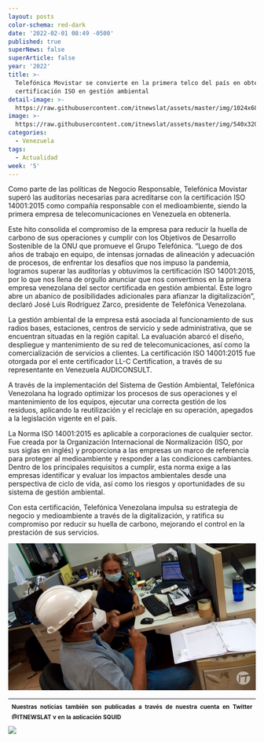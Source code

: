 ```yaml
---
layout: posts
color-schema: red-dark
date: '2022-02-01 08:49 -0500'
published: true
superNews: false
superArticle: false
year: '2022'
title: >-
  Telefónica Movistar se convierte en la primera telco del país en obtener la
  certificación ISO en gestión ambiental
detail-image: >-
  https://raw.githubusercontent.com/itnewslat/assets/master/img/1024x680/movistar-iso-g.jpg
image: >-
  https://raw.githubusercontent.com/itnewslat/assets/master/img/540x320/movistar-iso-p.jpg
categories:
  - Venezuela
tags:
  - Actualidad
week: '5'
---
```

Como parte de las políticas de Negocio Responsable, Telefónica Movistar superó las auditorías necesarias para acreditarse con la certificación ISO 14001:2015 como compañía responsable con el medioambiente, siendo la primera empresa de telecomunicaciones en Venezuela en obtenerla.  

Este hito consolida el compromiso de la empresa para reducir la huella de carbono de sus operaciones y cumplir con los Objetivos de Desarrollo Sostenible de la ONU que promueve el Grupo Telefónica. “Luego de dos años de trabajo en equipo, de intensas jornadas de alineación y adecuación de procesos, de enfrentar los desafíos que nos impuso la pandemia, logramos superar las auditorías y obtuvimos la certificación ISO 14001:2015, por lo que nos llena de orgullo anunciar que nos convertimos en la primera empresa venezolana del sector certificada en gestión ambiental. Este logro abre un abanico de posibilidades adicionales para afianzar la digitalización”, declaró José Luis Rodríguez Zarco, presidente de Telefónica Venezolana.

La gestión ambiental de la empresa está asociada al funcionamiento de sus radios bases, estaciones, centros de servicio y sede administrativa, que se encuentran situadas en la región capital. La evaluación abarcó el diseño, despliegue y mantenimiento de su red de telecomunicaciones, así como la comercialización de servicios a clientes. La certificación ISO 14001:2015 fue otorgada por el ente certificador LL-C Certification, a través de su representante en Venezuela AUDICONSULT.

A través de la implementación del Sistema de Gestión Ambiental, Telefónica Venezolana ha logrado optimizar los procesos de sus operaciones y el mantenimiento de los equipos, ejecutar una correcta gestión de los residuos, aplicando la reutilización y el reciclaje en su operación, apegados a la legislación vigente en el país.

La Norma ISO 14001:2015 es aplicable a corporaciones de cualquier sector. Fue creada por la Organización Internacional de Normalización (ISO, por sus siglas en inglés) y proporciona a las empresas un marco de referencia para proteger al medioambiente y responder a las condiciones cambiantes. Dentro de los principales requisitos a cumplir, esta norma exige a las empresas identificar y evaluar los impactos ambientales desde una perspectiva de ciclo de vida, así como los riesgos y oportunidades de su sistema de gestión ambiental.
 
Con esta certificación, Telefónica Venezolana impulsa su estrategia de negocio y medioambiente a través de la digitalización, y ratifica su compromiso por reducir su huella de carbono, mejorando el control en la prestación de sus servicios.

![](https://raw.githubusercontent.com/itnewslat/assets/master/img/540x320/movistar-iso-p.jpg)

<table style="height: 42px;" width="569">
<tbody>
<tr>
<td style="text-align: justify;"><sub><strong>Nuestras noticias también son publicadas a través de nuestra cuenta en Twitter <a href="https://twitter.com/itnewslat?lang=es">@ITNEWSLAT</a> y en la aplicación <a href="https://squidapp.co/en/">SQUID</a></strong></sub></td>
</tr>
</tbody>
</table>

<img src="https://tracker.metricool.com/c3po.jpg?hash=56f88a41e39ab42c063cc51676587a04"/>